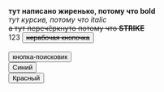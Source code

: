 <html>
<b>тут написано жиренько, потому что bold</b> <br>
<i>тут курсив, потому что italic</i><br>
<strike>а тут перечёркнуто потому что <b>STRIKE</b> </strike><br>
123
<button> <strike>нерабочая кнопочка</strike> </button> <br> <br>
<button onclick="windows.location.href='www.ya.ru';"> кнопка-поисковик</button> <br>
<button onclick="windows.location.href='https://nailsrussia.github.io/';> nails</button>




<button onclick="changeColor('blue')" class="blue"> Синий </button> <br>
<button onclick="changeColor('red')" class="blue"> Красный </button>





</html>
